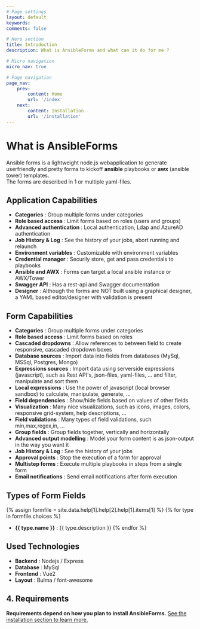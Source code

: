 ```yaml
---
# Page settings
layout: default
keywords:
comments: false

# Hero section
title: Introduction
description: What is AnsibleForms and what can it do for me ?

# Micro navigation
micro_nav: true

# Page navigation
page_nav:
    prev:
        content: Home
        url: '/index'
    next:
        content: Installation
        url: '/installation'
---
```


# What is AnsibleForms

Ansible forms is a lightweight node.js webapplication to generate userfriendly and pretty forms to kickoff **ansible** playbooks or **awx** (ansible tower) templates.  
The forms are described in 1 or multiple yaml-files.

## Application Capabilities

* **Categories** : Group multiple forms under categories
* **Role based access** : Limit forms based on roles (users and groups)
* **Advanced authentication** : Local authentication, Ldap and AzureAD authentication
* **Job History & Log** : See the history of your jobs, abort running and relaunch
* **Environment variables** : Customizable with environment variables
* **Credential manager** : Securily store, get and pass credentials to playbooks
* **Ansible and AWX** : Forms can target a local ansible instance or AWX/Tower
* **Swagger API** : Has a rest-api and Swagger documentation
* **Designer** : Although the forms are NOT built using a graphical designer, a YAML based editor/designer with validation is present

## Form Capabilities

* **Categories** : Group multiple forms under categories
* **Role based access** : Limit forms based on roles
* **Cascaded dropdowns** : Allow references to between field to create responsive, cascaded dropdown boxes
* **Database sources** : Import data into fields from databases (MySql, MSSql, Postgres, Mongo)
* **Expressions sources** : Import data using serverside expressions (javascript), such as Rest API's, json-files, yaml-files, ... and filter, manipulate and sort them
* **Local expressions** : Use the power of javascript (local browser sandbox) to calculate, manipulate, generate, ... 
* **Field dependencies** : Show/hide fields based on values of other fields
* **Visualization** : Many nice visualizations, such as icons, images, colors, responsive grid-system, help descriptions, ...
* **Field validations** : Many types of field validations, such min,max,regex,in, ...
* **Group fields** : Group fields together, vertically and horizontally
* **Advanced output modelling** : Model your form content is as json-output in the way you want it
* **Job History & Log** : See the history of your jobs
* **Approval points** : Stop the execution of a form for approval
* **Multistep forms** : Execute multiple playbooks in steps from a single form
* **Email notifications** : Send email notifications after form execution

## Types of Form Fields

{% assign formfile = site.data.help[1].help[2].help[1].items[1] %}
{% for type in formfile.choices %}
* **{{ type.name }}** : {{ type.description }}
{% endfor %}

## Used Technologies

* **Backend** : Nodejs / Express
* **Database** : MySql
* **Frontend** : Vue2
* **Layout** : Bulma / font-awesome

## 4. Requirements

<div class="callout callout--warning">
    <p><strong>Requirements depend on how you plan to install AnsibleForms.</strong> <a href="/installation">See the installation section to learn more.</a></p>
</div>

